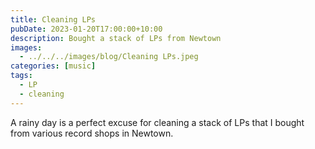 ```yaml
---
title: Cleaning LPs
pubDate: 2023-01-20T17:00:00+10:00
description: Bought a stack of LPs from Newtown
images:
  - ../../../images/blog/Cleaning LPs.jpeg
categories: [music]
tags:
  - LP
  - cleaning
---
```


A rainy day is a perfect excuse for cleaning a stack of LPs that I bought from various record shops in Newtown.
